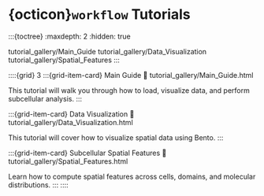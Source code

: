 # {octicon}`workflow` Tutorials

<!-- TODO -->

:::{toctree}
:maxdepth: 2
:hidden: true
   
tutorial_gallery/Main_Guide
tutorial_gallery/Data_Visualization
tutorial_gallery/Spatial_Features
:::

::::{grid} 3
:::{grid-item-card}  Main Guide
:link: tutorial_gallery/Main_Guide.html

This tutorial will walk you through how to load, visualize data, and perform subcellular analysis.
:::

:::{grid-item-card}  Data Visualization
:link: tutorial_gallery/Data_Visualization.html

This tutorial will cover how to visualize spatial data using Bento.
:::

:::{grid-item-card}  Subcellular Spatial Features
:link: tutorial_gallery/Spatial_Features.html

Learn how to compute spatial features across cells, domains, and molecular distributions.
:::
::::